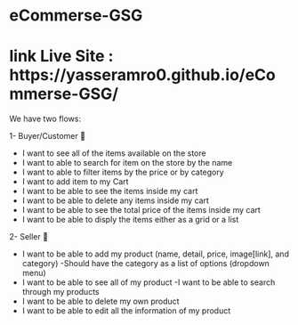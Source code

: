 # eCommerse-GSG

<h1>link Live Site : https://yasseramro0.github.io/eCommerse-GSG/ </h1>
We have two flows:

1- Buyer/Customer :busts_in_silhouette:
- I want to see all of the items available on the store
- I want to able to search for item on the store by the name
- I want to able to filter items by the price or by category
- I want to add item to my Cart
- I want to be able to see the items inside my cart
- I want to be able to delete any items inside my cart
- I want to be able to see the total price of the items inside my cart
- I want to be able to disply the items either as a grid or a list


 2- Seller :bust_in_silhouette:
   
- I want to be able to add my product (name, detail, price, image[link], and category)
-Should have the category as a list of options (dropdown menu)
- I want to be able to see all of my product
-I want to be able to search through my products
- I want to be able to delete my own product
- I want to be able to edit all the information of my product
